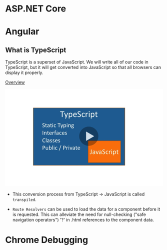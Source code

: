 # ASP.NET Core

# Angular
## What is TypeScript
TypeScript is a superset of JavaScript. We will write all of our code in TypeScript, but it will get converted into JavaScript so that all browsers can display it properly. 

[Overview](https://www.udemy.com/course/build-an-app-with-aspnet-core-and-angular-from-scratch/learn/lecture/8708428#announcements)

![](images/typescriptFeatures.png)
* This conversion process from TypeScript -> JavaScript is called `transpiled`.

* `Route Resolvers` can be used to load the data for a component before it is requested. This can alleviate the need for null-checking ("safe navigation operators") '?' in .html references to the component data.

# Chrome Debugging
